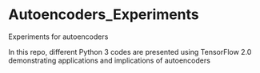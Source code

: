 # Autoencoders_Experiments
Experiments for autoencoders

In this repo, different Python 3 codes are presented using TensorFlow 2.0 demonstrating applications and implications of autoencoders
